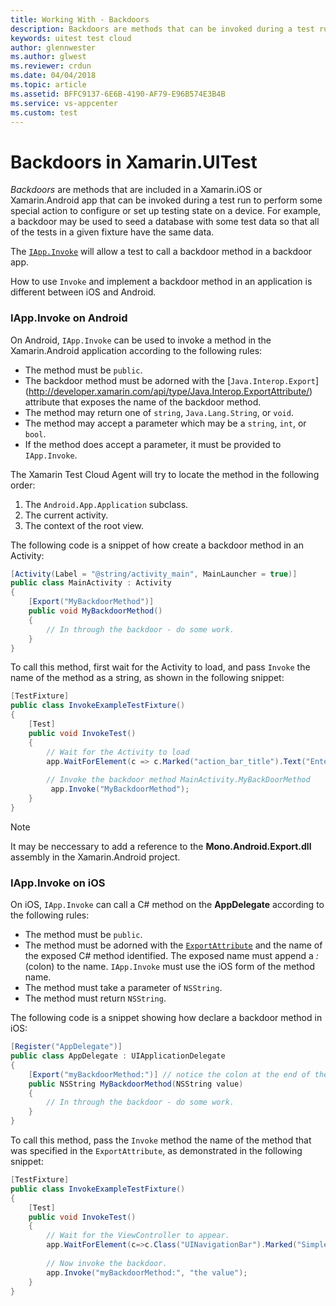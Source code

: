```yaml
---
title: Working With - Backdoors
description: Backdoors are methods that can be invoked during a test run to perform some special action to configure or set up testing state on a device.
keywords: uitest test cloud
author: glennwester
ms.author: glwest
ms.reviewer: crdun
ms.date: 04/04/2018
ms.topic: article
ms.assetid: BFFC9137-6E6B-4190-AF79-E96B574E3B4B
ms.service: vs-appcenter
ms.custom: test
---
```


# Backdoors in Xamarin.UITest

*Backdoors* are methods that are included in a Xamarin.iOS or Xamarin.Android
 app that can be invoked during a test run to perform some special action to configure or set up testing state on a device. For example, a backdoor may be used to seed a database with some test data so that all of the tests in a given fixture have the same data.

The [`IApp.Invoke`](https://developer.xamarin.com/api/member/Xamarin.UITest.IApp.Invoke/p/System.String/System.Object/) will allow a test to call a backdoor method in a
backdoor app. 

How to use `Invoke` and implement a backdoor method in an application is 
different between iOS and Android.

### IApp.Invoke on Android

On Android, `IApp.Invoke` can be used to invoke a method in the Xamarin.Android application according to the following rules:
  
* The method must be `public`.
* The backdoor method must be adorned with the [`Java.Interop.Export`]
(http://developer.xamarin.com/api/type/Java.Interop.ExportAttribute/) attribute that exposes the name of the backdoor method.
* The method may return one of `string`, `Java.Lang.String`, or `void`.
* The method may accept a parameter which may be a `string`, `int`, or `bool`. 
* If the method does accept a parameter, it must be provided to `IApp.Invoke`.    

The Xamarin Test Cloud Agent will try to locate the method in the following order:

1. The `Android.App.Application` subclass.
2. The current activity.
3. The context of the root view.

The following code is a snippet of how create a backdoor method in an Activity:

```csharp
[Activity(Label = "@string/activity_main", MainLauncher = true)]
public class MainActivity : Activity
{
    [Export("MyBackdoorMethod")]
    public void MyBackdoorMethod()
    {
        // In through the backdoor - do some work.
    }
}
```

To call this method, first wait for the Activity to load, and pass `Invoke` the name of the method as a string, as shown in the following snippet:

```csharp
[TestFixture]
public class InvokeExampleTestFixture() 
{
    [Test]
    public void InvokeTest()
    {
        // Wait for the Activity to load
        app.WaitForElement(c => c.Marked("action_bar_title").Text("Enter Credit Card Number"));
        
        // Invoke the backdoor method MainActivity.MyBackDoorMethod
         app.Invoke("MyBackdoorMethod");
    }
}
```

> [!NOTE]
> It may be neccessary to add a reference to the **Mono.Android.Export.dll** assembly in the Xamarin.Android project.


### IApp.Invoke on iOS

On iOS, `IApp.Invoke` can call a C# method on the **AppDelegate** according to the following rules:

* The method must be `public`.
* The method must be adorned with the  [`ExportAttribute`](http://developer.xamarin.com/api/type/Foundation.ExportAttribute/) and the name of the exposed C# method identified. The exposed name must append a _:_ (colon) to the name. `IApp.Invoke` must use the iOS form of the method name.
* The method must take a parameter of `NSString`.
* The method must return `NSString`.

The following code is a snippet showing how declare a backdoor method in iOS:

```csharp
[Register("AppDelegate")]
public class AppDelegate : UIApplicationDelegate
{
    [Export("myBackdoorMethod:")] // notice the colon at the end of the method name
    public NSString MyBackdoorMethod(NSString value)
    {
        // In through the backdoor - do some work.
    }
}
```

To call this method, pass the `Invoke` method the name of the method that was specified in the `ExportAttribute`, as demonstrated in the following snippet:

```csharp
[TestFixture]
public class InvokeExampleTestFixture() 
{
    [Test]
    public void InvokeTest()
    {
        // Wait for the ViewController to appear.
        app.WaitForElement(c=>c.Class("UINavigationBar").Marked("Simple Credit Card Validator"));
        
        // Now invoke the backdoor.
        app.Invoke("myBackdoorMethod:", "the value");
    }
}
```